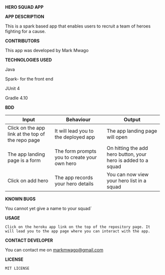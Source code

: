 **HERO SQUAD APP**

**APP DESCRIPTION**

This is a spark based app that enables users to recruit a team of heroes fighting for a cause.

**CONTRIBUTORS**

This app was developed by Mark Mwago


**TECHNOLOGIES USED**

Java

Spark- for the front end

JUnit 4

Gradle 4.10


**BDD**

| Input                                             | Behaviour                                    | Output                                                        |
|---------------------------------------------------|----------------------------------------------|---------------------------------------------------------------|
| Click on the app link at the top of the repo page | It will lead you to the deployed app         | The app landing page will open                                |
| The app landing page is a form                    | The form prompts you to create your own hero | On hitting the add hero button, your hero is added to a squad |
| Click on add hero                                 | The app records your hero details            | You can now view your hero list in a squad                    |

**KNOWN BUGS**

You cannot yet give a name to your squad`

**USAGE**

`Click on the heroku app link on the top of the repository page.
It will lead you to the app page where you can interact with the app.`

**CONTACT DEVELOPER**

You can contact me on markmwago@gmail.com

**LICENSE**

`MIT LICENSE`

